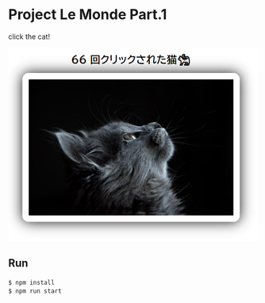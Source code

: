 # Project Le Monde Part.1

click the cat!

![](sample1.png)

## Run

```sh
$ npm install
$ npm run start
```
